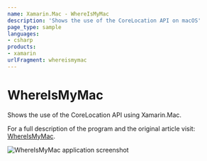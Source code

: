 ```yaml
---
name: Xamarin.Mac - WhereIsMyMac
description: 'Shows the use of the CoreLocation API on macOS'
page_type: sample
languages:
- csharp
products:
- xamarin
urlFragment: whereismymac
---
```

# WhereIsMyMac

Shows the use of the CoreLocation API using Xamarin.Mac.

For a full description of the program and the original article visit:
[WhereIsMyMac](http://cocoawithlove.com/2009/09/whereismymac-snow-leopard-corelocation.html).

![WhereIsMyMac application screenshot](Screenshots/0.png "WhereIsMyMac application screenshot")
